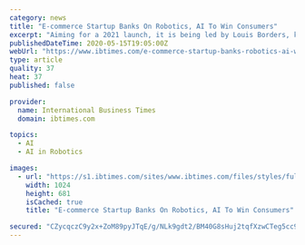 ```yaml
---
category: news
title: "E-commerce Startup Banks On Robotics, AI To Win Consumers"
excerpt: "Aiming for a 2021 launch, it is being led by Louis Borders, known for his Borders Books chain which closed in 2011 and the former grocery delivery startup Webvan. Borders told AFP the company aims to launch in large metropolitan areas around the world,"
publishedDateTime: 2020-05-15T19:05:00Z
webUrl: "https://www.ibtimes.com/e-commerce-startup-banks-robotics-ai-win-consumers-2977139"
type: article
quality: 37
heat: 37
published: false

provider:
  name: International Business Times
  domain: ibtimes.com

topics:
  - AI
  - AI in Robotics

images:
  - url: "https://s1.ibtimes.com/sites/www.ibtimes.com/files/styles/full/public/2020/05/15/california-e-commerce-startup-home-delivery-service-plans.jpg"
    width: 1024
    height: 681
    isCached: true
    title: "E-commerce Startup Banks On Robotics, AI To Win Consumers"

secured: "CZycqczC9y2x+ZoM89pyJTqE/g/NLk9gdt2/BM40G8sHuj2tqfXzwCTeg5cc9nAsGx8v1YnaodG/vB0jA+h9Qgg/mLbGCg+AGQ9P465DCmut9kdj3IhbtiwZzI7JbI9uoLWo9wtxI16BOBnawkrfYLW/aFuf7Jsobk74i6mPK4KR+spnHgXwHzh2Tw8l+gOBajqshaRTs1A6oGim+fw34oikqaWiOgQIcAUO73LrS3J22IluBj7Lvo8xSCzFFH0WcjhwwEVA6OKCwftYNFJAK1H9cbdHg12ARksKgsQF403yxCqjzEo3JYteklv/xKFPR+a2jzu+ioPdG1JaUHzo8z65ojZjx10AfVcXw9UNz+NLDaE+HIgGGIMTWQCbXQ52PPgrtosT1AbgPHsqECgwMsgXBS9j1S7PDTBKKdEV4hXBlLsrma9Db7H+U2yjWOzmY+xnyC27Ba/7UdtqnZ0T45HUwxU5DSFXyctpyAVZYGw=;5TyDqhP6IRx1zOcUjPG50w=="
---
```


